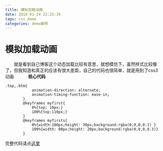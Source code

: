 ```yaml
---
title: 模拟加载动画
date: 2018-01-24 22:25:39
tags: css_demo
categories: demo案例
---
```

# 模拟加载动画
　　就是看到自己博客这个动态加载比较有意思，就想模仿下，虽然样式比较像了，但我知道和真正的应该有很大差距，自己的代码也很简单，就是用到了css3动画　　　
**核心代码**
~~~
.top,.btm{
			animation-direction: alternate;
            animation-timing-function: ease-in;
		}
		@keyframes myfirst{
			0%{top: 10px;}
			100%{top:110px;}
		}
		@keyframes myfirsts{
			0%{width:100px;height: 30px;background:rgba(0,0,0,0.1) }
			100%{width: 80px;height: 20px;background:rgba(0,0,0,0.3)}
		}
~~~
完整代码请点[这里](https://github.com/liuruchao/Demo/blob/master/demo2.html)
